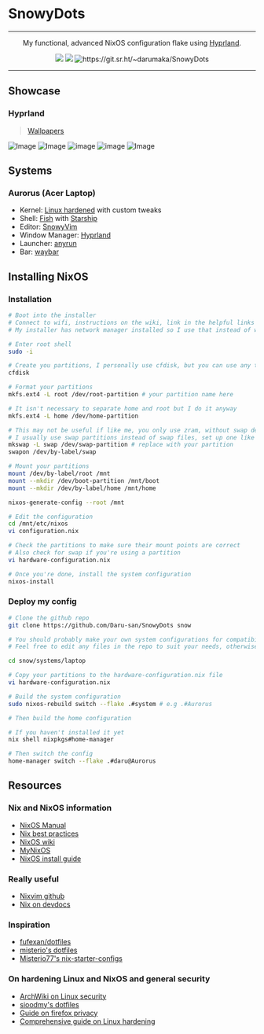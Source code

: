 # SnowyDots

---

<p style="text-align: center;" align="center">
My functional, advanced NixOS configuration flake using <a href="https://github.com/hyprwm/hyprland">Hyprland</a>.
</p>

<div style="text-align: center;" align="center">
    <img src="https://img.shields.io/static/v1?label=Hyprland&message=v0.40.0&style=flat&logo=hyprland&colorA=24273A&colorB=8AADF4&logoColor=CAD3F5"/>
    <img src="https://img.shields.io/static/v1?label=NixOS&message=24.11(unstable)&style=flat&logo=nixos&colorA=24273A&colorB=9173ff&logoColor=CAD3F5"/>
    <img src="https://img.shields.io/static/v1?label=Sourcehut&message=SnowyDots&style=flat&logo=sourcehut&colorA=24273A&colorB=9173ff&logoColor=CAD3F5" alt="https://git.sr.ht/~darumaka/SnowyDots"/>
</div>

---

## Showcase

### Hyprland

> [Wallpapers](https://git.sr.ht/~darumaka/Wallpapers 'My wallpaper repo on sourcehut')

![Image](https://i.imgur.com/EIkdtlk.png 'I use Nix by the way')
![Image](https://i.imgur.com/jxUHhj7.png 'Java > everything else')
![image](https://i.imgur.com/vGkkXsx.png 'Study with me?')
![image](https://i.imgur.com/Q0cOgNT.png 'Firefox looking amazing')
![Image](https://i.imgur.com/lMwQ1qy.png 'Read with me?')

## Systems

### Aurorus (Acer Laptop)

- Kernel: [Linux hardened](https://kernel.org/ 'Stock kernel') with custom tweaks
- Shell: [Fish](https://github.com/fish-shell/fish-shell) with [Starship](https://github.com/starship/starship)
- Editor: [SnowyVim](https://git.sr.ht/~darumaka/SnowyVim)
- Window Manager: [Hyprland](https://github.com/hyprwm/Hyprland 'hyprland')
- Launcher: [anyrun](https://github.com/Kirottu/anyrun 'anyrun')
- Bar: [waybar](https://github.com/Alexays/Waybar 'waybar')

## Installing NixOS

### Installation

```bash
# Boot into the installer
# Connect to wifi, instructions on the wiki, link in the helpful links section.
# My installer has network manager installed so I use that instead of wpa utility

# Enter root shell
sudo -i

# Create you partitions, I personally use cfdisk, but you can use any tool e.g parted
cfdisk

# Format your partitions
mkfs.ext4 -L root /dev/root-partition # your partition name here

# It isn't necessary to separate home and root but I do it anyway
mkfs.ext4 -L home /dev/home-partition

# This may not be useful if like me, you only use zram, without swap devices
# I usually use swap partitions instead of swap files, set up one like this
mkswap -L swap /dev/swap-partition # replace with your partition
swapon /dev/by-label/swap

# Mount your partitions
mount /dev/by-label/root /mnt
mount --mkdir /dev/boot-partition /mnt/boot
mount --mkdir /dev/by-label/home /mnt/home

nixos-generate-config --root /mnt

# Edit the configuration
cd /mnt/etc/nixos
vi configuration.nix

# Check the partitions to make sure their mount points are correct
# Also check for swap if you're using a partition
vi hardware-configuration.nix

# Once you're done, install the system configuration
nixos-install
```

### Deploy my config

```bash
# Clone the github repo
git clone https://github.com/Daru-san/SnowyDots snow

# You should probably make your own system configurations for compatibility
# Feel free to edit any files in the repo to suit your needs, otherwise

cd snow/systems/laptop

# Copy your partitions to the hardware-configuration.nix file
vi hardware-configuration.nix

# Build the system configuration
sudo nixos-rebuild switch --flake .#system # e.g .#Aurorus

# Then build the home configuration

# If you haven't installed it yet
nix shell nixpkgs#home-manager

# Then switch the config
home-manager switch --flake .#daru@Aurorus
```

## Resources

### Nix and NixOS information

- [NixOS Manual](https://nixos.org/manual/nixos/unstable/ 'nix')
- [Nix best practices](https://nix.dev/guides/best-practices.html)
- [NixOS wiki](https://nixos.wiki 'nix-wiki')
- [MyNixOS](https://mynixos.com 'Best nix resource')
- [NixOS install guide](https://nixos.wiki/wiki/NixOS_Installation_Guide)

### Really useful

- [Nixvim github](https://github.com/nix-community/nixvim)
- [Nix on devdocs](https://devdocs.io/nix/)

### Inspiration

- [fufexan/dotfiles](https://github.com/fufexan/dotfiles/ 'fufexan dots')
- [misterio's dotfiles](https://git.sr.ht/~misterio/nix-config 'dots')
- [Misterio77's nix-starter-configs](https://github.com/Misterio77/nix-starter-configs 'nix-starter-configs')

### On hardening Linux and NixOS and general security

- [ArchWiki on Linux security](https://wiki.archlinux.org/title/security)
- [sioodmy's dotfiles](https://github.com/sioodmy/dotfiles/blob/1e8a972bfbefeeb4150f5707001ce243dce1f6ea/system/core/schizo.nix)
- [Guide on firefox privacy](https://restoreprivacy.com/firefox-privacy/)
- [Comprehensive guide on Linux hardening](https://madaidans-insecurities.github.io/guides/linux-hardening.html)

